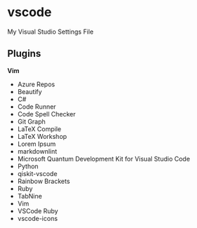 # vscode
My Visual Studio Settings File

## Plugins
**Vim**

+ Azure Repos
+ Beautify
+ C#
+ Code Runner
+ Code Spell Checker
+ Git Graph
+ LaTeX Compile 
+ LaTeX Workshop
+ Lorem Ipsum
+ markdownlint
+ Microsoft Quantum Development Kit for Visual Studio Code
+ Python
+ qiskit-vscode
+ Rainbow Brackets
+ Ruby
+ TabNine
+ Vim
+ VSCode Ruby
+ vscode-icons

